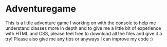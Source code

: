 # Adventuregame

This is a little adventure game I working on with the console to help me understand classes more in depth and to give me a little bit of experience with HTML and CSS, please feel free to download all the files and give it a try! Please also give me any tips or anyways I can improve my code :)
